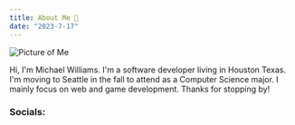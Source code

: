 ```yaml
---
title: About Me 👋
date: "2023-7-17"
---
```


<script>
    import Link from './link.svelte'
</script>

![Picture of Me](me.JPG)

Hi, I'm Michael Williams. I'm a software developer living in Houston Texas. I'm moving to Seattle in the fall to attend <Link title="Seattle University" url="https://www.seattleu.edu/" /> as a Computer Science major. I mainly focus on web and game development. Thanks for stopping by!

### Socials:
<Link title="YouTube" url="https://youtube.com/@codingwithsphere" icon="tabler:brand-youtube" />
<Link title="Github" url="https://Github.com/m1chaelwilliams" icon="tabler:brand-github" />
